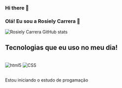 ### Hi there 👋
### Olá! Eu sou a Rosiely Carrera 👋

![Rosiely Carrera  GitHub stats](https://github-readme-stats.vercel.app/api?username=RosielyCarrera&show_icons=true&theme=radical)

## Tecnologias que eu uso no meu dia!
<div style="display: inline_block"><br/>
<img align="center" alt="html5"src="https://img.shields.io/badge/HTML5-E34F26?style=for-the-badge&logo=html5&logoColor=white" />
<img align="center" alt="CSS" src="https://img.shields.io/badge/CSS3-1572B6?style=for-the-badge&logo=css3&logoColor=white" />
</div><br/>

Estou iniciando o estudo de progamação
